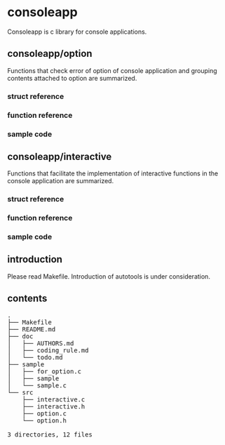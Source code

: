 # consoleapp
Consoleapp is c library for console applications.

## consoleapp/option
Functions that check error of option of console application and grouping contents attached to option are summarized.
### struct reference
### function reference
### sample code

## consoleapp/interactive
Functions that facilitate the implementation of interactive functions in the console application are summarized.
### struct reference
### function reference
### sample code

## introduction
Please read Makefile. Introduction of autotools is under consideration.

## contents
<pre>
.
├── Makefile
├── README.md
├── doc
│   ├── AUTHORS.md
│   ├── coding_rule.md
│   └── todo.md
├── sample
│   ├── for_option.c
│   ├── sample
│   └── sample.c
└── src
    ├── interactive.c
    ├── interactive.h
    ├── option.c
    └── option.h

3 directories, 12 files
</pre>
